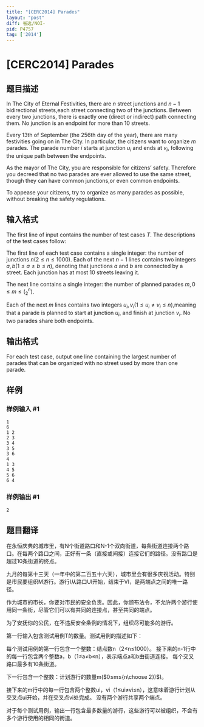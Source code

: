 ```yaml
---
title: "[CERC2014] Parades"
layout: "post"
diff: 省选/NOI-
pid: P4757
tag: ['2014']
---
```

# [CERC2014] Parades
## 题目描述

In The City of Eternal Festivities, there are $n$ street junctions and $n-1$ bidirectional streets,each street connecting two of the junctions. Between every two junctions, there is exactly one (direct or indirect) path connecting them. No junction is an endpoint for more than 10 streets.

Every 13th of September (the 256th day of the year), there are many festivities going on in The City. In particular, the citizens want to organize $m$ parades. The parade number $i$ starts at junction $u_i$ and ends at $v_i$, following the unique path between the endpoints.

As the mayor of The City, you are responsible for citizens’ safety. Therefore you decreed that no two parades are ever allowed to use the same street, though they can have common junctions,or even common endpoints.

To appease your citizens, try to organize as many parades as possible, without breaking the safety regulations.
## 输入格式

The first line of input contains the number of test cases $T$. The descriptions of the test cases follow:

The first line of each test case contains a single integer: the number of junctions $n(2 \le n \le 1000)$. Each of the next $n - 1$ lines contains two integers $a, b(1 \le a ≠ b \le n)$, denoting that junctions $a$ and $b$ are connected by a street. Each junction has at most $10$ streets leaving it.

The next line contains a single integer: the number of planned parades $m, 0 \le m \le (_2^n)$.

Each of the next $m$ lines contains two integers $u_i, v_i (1 \le u_i ≠ v_i \le n)$,meaning that a parade is planned to start at junction $u_i$, and finish at junction $v_i$. No two parades share both endpoints.
## 输出格式

For each test case, output one line containing the largest number of parades that can be organized with no street used by more than one parade.
## 样例

### 样例输入 #1
```
1
6
1 2
2 3
3 4
3 5
3 6
4
1 3
4 5
5 6
6 4
```
### 样例输出 #1
```
2
```
## 题目翻译

在永恒庆典的城市里，有N个街道路口和N-1个双向街道，每条街道连接两个路口。在每两个路口之间，正好有一条（直接或间接）连接它们的路径。没有路口是超过10条街道的终点。

九月的每第十三天（一年中的第二百五十六天），城市里会有很多庆祝活动。特别是市民要组织M游行。游行I从路口UI开始，结束于VI，是两端点之间的唯一路径。

作为城市的市长，你要对市民的安全负责。因此，你颁布法令，不允许两个游行使用同一条街，尽管它们可以有共同的连接点，甚至共同的端点。

为了安抚你的公民，在不违反安全条例的情况下，组织尽可能多的游行。





第一行输入包含测试用例T的数量。测试用例的描述如下：

每个测试用例的第一行包含一个整数：结点数n（2≤n≤1000）。 接下来的n-1行中的每一行包含两个整数a，b（1≤a≠b≤n），表示端点a和b由街道连接。 每个交叉路口最多有10条街道。

下一行包含一个整数：计划游行的数量m($0≤m≤{n\choose   2})$)。

接下来的m行中的每一行包含两个整数ui，vi（1≤ui≠vi≤n），这意味着游行计划从交叉点ui开始，并在交叉点vi处完成。 没有两个游行共享两个端点。





对于每个测试用例，输出一行包含最多数量的游行，这些游行可以被组织，不会有多个游行使用的相同的街道。

